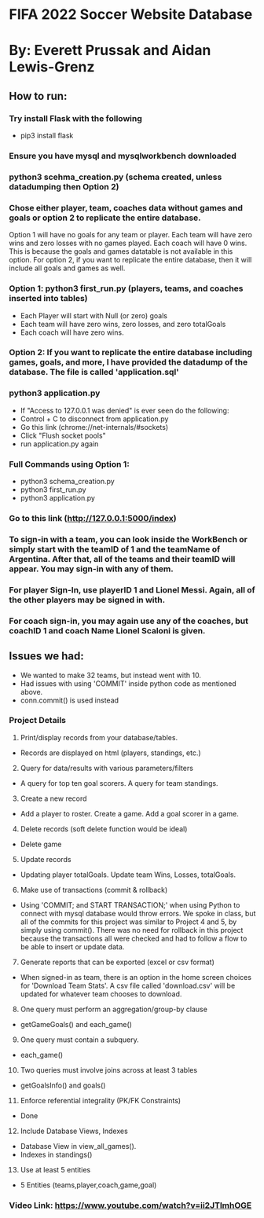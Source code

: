 # FIFA 2022 Soccer Website Database

# By: Everett Prussak and Aidan Lewis-Grenz

## How to run:

### Try install Flask with the following
- pip3 install flask

### Ensure you have mysql and mysqlworkbench downloaded

### python3 scehma_creation.py (schema created, unless datadumping then Option 2)

### Chose either player, team, coaches data without games and goals or option 2 to replicate the entire database.
Option 1 will have no goals for any team or player. Each team will have zero wins and zero losses with no games played. Each coach will have 0 wins. This is because the goals and games datatable is not available in this option. For option 2, if you want to replicate the entire database, then it will include all goals and games as well.

### Option 1: python3 first_run.py (players, teams, and coaches inserted into tables)
- Each Player will start with Null (or zero) goals
- Each team will have zero wins, zero losses, and zero totalGoals
- Each coach will have zero wins.

### Option 2: If you want to replicate the entire database including games, goals, and more, I have provided the datadump of the database. The file is called 'application.sql'

### python3 application.py
- If "Access to 127.0.0.1 was denied" is ever seen do the following:
 - Control + C to disconnect from application.py
 - Go this link (chrome://net-internals/#sockets)
 - Click "Flush socket pools"
 - run application.py again


### Full Commands using Option 1:
- python3 schema_creation.py
- python3 first_run.py
- python3 application.py

### Go to this link (http://127.0.0.1:5000/index)

### To sign-in with a team, you can look inside the WorkBench or simply start with the teamID of 1 and the teamName of Argentina. After that, all of the teams and their teamID will appear. You may sign-in with any of them.

### For player Sign-In, use playerID 1 and Lionel Messi. Again, all of the other players may be signed in with.


### For coach sign-in, you may again use any of the coaches, but coachID 1 and coach Name Lionel Scaloni is given.

## Issues we had:
- We wanted to make 32 teams, but instead went with 10.
- Had issues with using 'COMMIT' inside python code as mentioned above.
 - conn.commit() is used instead


### Project Details

1. Print/display records from your database/tables.
- Records are displayed on html (players, standings, etc.)

2. Query for data/results with various parameters/filters
- A query for top ten goal scorers. A query for team standings.

3. Create a new record
- Add a player to roster. Create a game. Add a goal scorer in a game.

4. Delete records (soft delete function would be ideal)
- Delete game

5. Update records
- Updating player totalGoals. Update team Wins, Losses, totalGoals.

6. Make use of transactions (commit & rollback)
- Using 'COMMIT; and START TRANSACTION;' when using Python to connect with mysql database would throw errors. We spoke in class, but all of the commits for this project was similar to Project 4 and 5, by simply using commit(). There was no need for rollback in this project because the transactions all were checked and had to follow a flow to be able to insert or update data.

7. Generate reports that can be exported (excel or csv format)
- When signed-in as team, there is an option in the home screen choices for 'Download Team Stats'. A csv file called 'download.csv' will be updated for whatever team chooses to download.

8. One query must perform an aggregation/group-by clause
- getGameGoals() and each_game()

9. One query must contain a subquery.
- each_game()

10. Two queries must involve joins across at least 3 tables
- getGoalsInfo() and goals()

11. Enforce referential integrality (PK/FK Constraints)
- Done

12. Include Database Views, Indexes
- Database View in view_all_games().
- Indexes in standings()

13. Use at least 5 entities
- 5 Entities (teams,player,coach,game,goal)


### Video Link: https://www.youtube.com/watch?v=ii2JTlmhOGE
